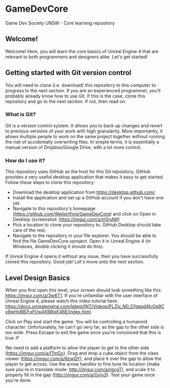 # GameDevCore
Game Dev Society UNSW - Core learning repository

## Welcome!
Welcome! Here, you will learn the core basics of Unreal Engine 4 that are relevant to both programmers and designers alike. Let's get started!

## Getting started with Git version control
You will need to clone (i.e. download) this repository to this computer to progress to the next section.
If you are an experienced programmer, you'll probably already know how to use Git. If this is the case, clone this repository and go to the next section. If not, then read on.

### What is Git?
Git is a version control system. It allows you to back up changes and revert to previous versions of your work with high granularity. More importantly, it allows multiple people to work on the same project together without running the risk of accidentally overwriting files. In simple terms, it is essentially a manual version of Dropbox/Google Drive, with a lot more control. 

### How do I use it?
This repository uses GitHub as the host for this Git repository. GitHub provides a very useful desktop application that makes it easy to get started. Follow these steps to clone this repository:
* Download the desktop application from https://desktop.github.com/
* Install the application and set up a GitHub account if you don't have one yet.
* Navigate to this repository's homepage (https://github.com/WeilonYing/GameDevCore) and click on Open in Desktop (screenshot: https://imgur.com/a/m5nAW)
* Pick a location to clone your repository to. GitHub Desktop should take care of the rest.
* Navigate to the repository in your file explorer. You should be able to find the file GameDevCore.uproject. Open it in Unreal Engine 4 (in Windows, double clicking it should do this).

If Unreal Engine 4 opens it without any issue, then you have successfully cloned this repository. Good job! Let's move onto the next section.

## Level Design Basics
When you first open this level, your screen should look something like this: https://imgur.com/a/3w6T1. If you're unfamiliar with the user interface of Unreal Engine 4, please watch this video tutorial here: https://docs.unrealengine.com/latest/INT/Videos/PLZlv_N0_O1gasd4IcOe9Cx9wHoBB7rxFl/w4XlBKeE46E/index.html.

Click on Play and start the game. You will be controlling a humanoid character. Unfortunately, he can't go very far, as the gap to the other side is too wide. Press Escape to exit the game once you're convinced that this is true :P

We need to add a platform to allow the player to get to the other side (https://imgur.com/a/f7mGc). Drag and drop a cube object from the class viewer (https://imgur.com/a/6zwQY), and place it over the gap to allow the player to get across. Use the arrow handles to fine tune its location (make sure you're in translate mode: http://imgur.com/a/rgcgT), and scale it to properly fill in the gap (http://imgur.com/a/Gxly3). Test your game once you're done.
